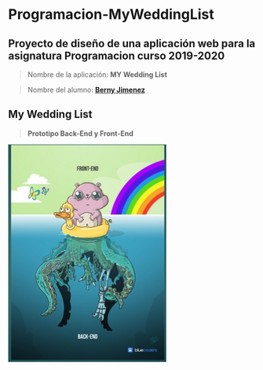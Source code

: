 # Programacion-MyWeddingList

## Proyecto de diseño de una aplicación web para la asignatura **Programacion** curso **2019-2020**

> Nombre de la aplicación: **MY Wedding List**

> Nombre del alumno: **[Berny Jimenez](https://www.linkedin.com/in/berny-jiménez-7027a7177)**

## My Wedding List 
> **Prototipo Back-End y Front-End**

![mockup](./Entrega/imagenes/arquitecturaweb.jpg)

